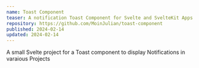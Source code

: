 ```yaml
---
name: Toast Component
teaser: A notification Toast Component for Svelte and SvelteKit Apps
repository: https://github.com/MoinJulian/toast-component
published: 2024-02-14
updated: 2024-02-14
---
```


A small Svelte project for a Toast component to display Notifications in varaious Projects
